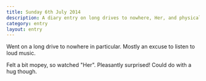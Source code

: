 ```yaml
---
title: Sunday 6th July 2014
description: A diary entry on long drives to nowhere, Her, and physical contact withdrawal
category: entry
layout: entry
---
```


Went on a long drive to nowhere in particular. Mostly an excuse to listen to loud music.

Felt a bit mopey, so watched "Her". Pleasantly surprised! Could do with a hug though.
